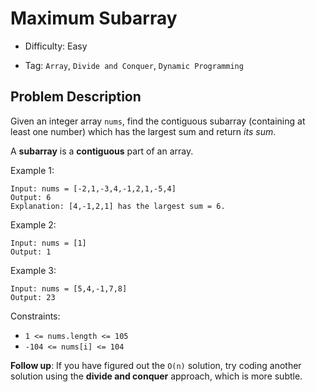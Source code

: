 # Maximum Subarray

- Difficulty: Easy

- Tag: `Array`, `Divide and Conquer`, `Dynamic Programming`

## Problem Description

Given an integer array `nums`, find the contiguous subarray (containing at least one number) which has the largest sum and return *its sum*.

A **subarray** is a **contiguous** part of an array.

Example 1:

```
Input: nums = [-2,1,-3,4,-1,2,1,-5,4]
Output: 6
Explanation: [4,-1,2,1] has the largest sum = 6.
``` 

Example 2:

```
Input: nums = [1]
Output: 1
```

Example 3:

```
Input: nums = [5,4,-1,7,8]
Output: 23
```

Constraints:

- `1 <= nums.length <= 105`
- `-104 <= nums[i] <= 104`

**Follow up**: If you have figured out the `O(n)` solution, try coding another solution using the **divide and conquer** approach, which is more subtle.